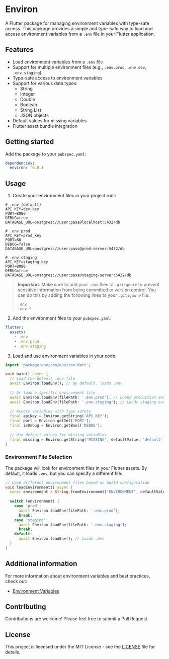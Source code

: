 <!--
This README describes the package. If you publish this package to pub.dev,
this README's contents appear on the landing page for your package.

For information about how to write a good package README, see the guide for
[writing package pages](https://dart.dev/tools/pub/writing-package-pages).

For general information about developing packages, see the Dart guide for
[creating packages](https://dart.dev/guides/libraries/create-packages)
and the Flutter guide for
[developing packages and plugins](https://flutter.dev/to/develop-packages).
-->

# Environ

A Flutter package for managing environment variables with type-safe access. This package provides a simple and type-safe way to load and access environment variables from a `.env` file in your Flutter application.

## Features

- Load environment variables from a `.env` file
- Support for multiple environment files (e.g., `.env.prod`, `.env.dev`, `.env.staging`)
- Type-safe access to environment variables
- Support for various data types:
  - String
  - Integer
  - Double
  - Boolean
  - String List
  - JSON objects
- Default values for missing variables
- Flutter asset bundle integration

## Getting started

Add the package to your `pubspec.yaml`:

```yaml
dependencies:
  environ: ^0.0.1
```

## Usage

1. Create your environment files in your project root:

```env
# .env (default)
API_KEY=dev_key
PORT=8080
DEBUG=true
DATABASE_URL=postgres://user:pass@localhost:5432/db

# .env.prod
API_KEY=prod_key
PORT=80
DEBUG=false
DATABASE_URL=postgres://user:pass@prod-server:5432/db

# .env.staging
API_KEY=staging_key
PORT=8080
DEBUG=true
DATABASE_URL=postgres://user:pass@staging-server:5432/db
```

> **Important**: Make sure to add your `.env` files to `.gitignore` to prevent sensitive information from being committed to version control. You can do this by adding the following lines to your `.gitignore` file:
> ```
> .env
> .env.*
> ```

2. Add the environment files to your `pubspec.yaml`:

```yaml
flutter:
  assets:
    - .env
    - .env.prod
    - .env.staging
```

3. Load and use environment variables in your code:

```dart
import 'package:environ/environ.dart';

void main() async {
  // Load the default .env file
  await Environ.loadEnv(); // By default, loads .env
  
  // Or load a specific environment file
  await Environ.loadEnv(filePath: '.env.prod'); // Loads production environment
  await Environ.loadEnv(filePath: '.env.staging'); // Loads staging environment
  
  // Access variables with type safety
  final apiKey = Environ.getString('API_KEY');
  final port = Environ.getInt('PORT');
  final isDebug = Environ.getBool('DEBUG');
  
  // Use default values for missing variables
  final missing = Environ.getString('MISSING', defaultValue: 'default');
}
```

### Environment File Selection

The package will look for environment files in your Flutter assets. By default, it loads `.env`, but you can specify a different file:

```dart
// Load different environment files based on build configuration
void loadEnvironment() async {
  const environment = String.fromEnvironment('ENVIRONMENT', defaultValue: 'dev');
  
  switch (environment) {
    case 'prod':
      await Environ.loadEnv(filePath: '.env.prod');
      break;
    case 'staging':
      await Environ.loadEnv(filePath: '.env.staging');
      break;
    default:
      await Environ.loadEnv(); // Loads .env
  }
}
```

## Additional information

For more information about environment variables and best practices, check out:
- [Environment Variables](https://medium.com/chingu/an-introduction-to-environment-variables-and-how-to-use-them-f602f66d15fa)

## Contributing

Contributions are welcome! Please feel free to submit a Pull Request.

## License

This project is licensed under the MIT License - see the [LICENSE](LICENSE) file for details.

